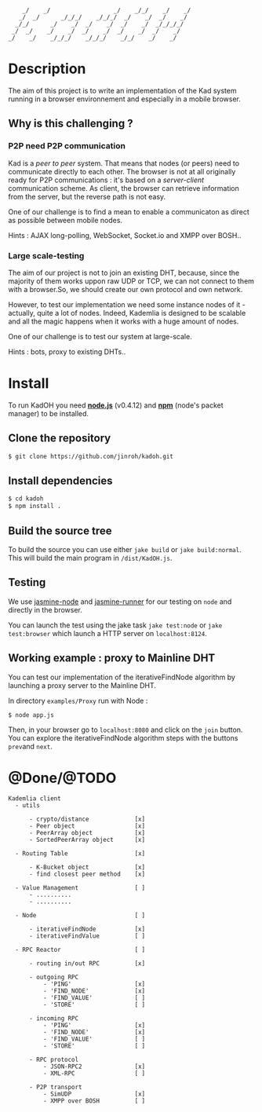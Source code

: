 ```
                                                       
    _/    _/                  _/    _/_/    _/    _/   
   _/  _/      _/_/_/    _/_/_/  _/    _/  _/    _/    
  _/_/      _/    _/  _/    _/  _/    _/  _/_/_/_/     
 _/  _/    _/    _/  _/    _/  _/    _/  _/    _/      
_/    _/    _/_/_/    _/_/_/    _/_/    _/    _/
```

# Description

The aim of this project is to write an implementation of the Kad system running in a browser environnement and especially in a mobile browser.

## Why is this challenging ?

### P2P need P2P communication

Kad is a _peer to peer_ system. That means that nodes (or peers) need to communicate directly to each other. The browser is not at all originally ready for P2P communications : it's based on a _server-client_ communication scheme. As client, the browser can retrieve information from the server, but the reverse path is not easy.

One of our challenge is to find a mean to enable a communicaton as direct as possible between mobile nodes.

Hints : AJAX long-polling, WebSocket, Socket.io and XMPP over BOSH..

### Large scale-testing

The aim of our project is not to join an existing DHT, because, since the majority of them works uppon raw UDP or TCP, we can not connect to them with a browser.So, we should create our own protocol and own network. 

However, to test our implementation we need some instance nodes of it - actually, quite a lot of nodes. Indeed, Kademlia is designed to be scalable and all the magic happens when it works with a huge amount of nodes.

One of our challenge is to test our system at large-scale.

Hints : bots, proxy to existing DHTs..

# Install

To run KadOH you need __[node.js]__ (v0.4.12) and __[npm]__ \(node's packet manager\) to be installed.

## Clone the repository
```bash
$ git clone https://github.com/jinroh/kadoh.git
```
    
## Install dependencies
```bash
$ cd kadoh
$ npm install .
```
    
## Build the source tree

To build the source you can use either `jake build` or `jake build:normal`. This will build the main program in `/dist/KadOH.js`.


## Testing

We use [jasmine-node] and [jasmine-runner] for our testing on `node` and directly in the browser.

You can launch the test using the jake task `jake test:node` or `jake test:browser` which launch a HTTP server on `localhost:8124`.


## Working example : proxy to Mainline DHT

You can test our implementation of the iterativeFindNode algorithm by launching a proxy server to the Mainline DHT.

In directory `examples/Proxy` run with Node :

```
$ node app.js
```

Then, in your browser go to `localhost:8080` and click on the `join` button. You can explore the iterativeFindNode algorithm steps with the buttons `prev`and `next`.

# @Done/@TODO

```
Kademlia client
  - utils

      - crypto/distance             [x]
      - Peer object                 [x]
      - PeerArray object            [x]
      - SortedPeerArray object      [x]

  - Routing Table                   [x]

      - K-Bucket object             [x]
      - find closest peer method    [x]

  - Value Management                [ ]
      - ..........
      - ..........

  - Node                            [ ]

      - iterativeFindNode           [x]
      - iterativeFindValue          [ ]

  - RPC Reactor                     [ ]

      - routing in/out RPC          [x]

      - outgoing RPC 
          - 'PING'                  [x]
          - 'FIND_NODE'             [x]
          - 'FIND_VALUE'            [ ]
          - 'STORE'                 [ ]

      - incoming RPC
          - 'PING'                  [x]
          - 'FIND_NODE'             [x]
          - 'FIND_VALUE'            [ ]
          - 'STORE'                 [ ]

      - RPC protocol
          - JSON-RPC2               [x]
          - XML-RPC                 [ ]

      - P2P transport
          - SimUDP                  [x]
          - XMPP over BOSH          [ ]

```


[node.js]:https://github.com/joyent/node
[npm]:https://github.com/isaacs/npm
[jasmine-runner]:https://github.com/jamescarr/jasmine-tool
[jasmine-node]:https://github.com/mhevery/jasmine-node
